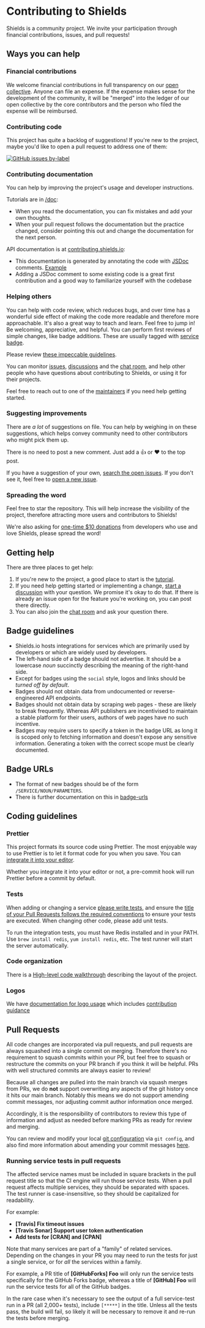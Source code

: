 # Contributing to Shields

Shields is a community project. We invite your participation through
financial contributions, issues, and pull requests!

## Ways you can help

### Financial contributions

We welcome financial contributions in full transparency on our
[open collective](https://opencollective.com/shields). Anyone can file an
expense. If the expense makes sense for the development of the community, it
will be "merged" into the ledger of our open collective by the core
contributors and the person who filed the expense will be reimbursed.

### Contributing code

This project has quite a backlog of suggestions! If you're new to the project,
maybe you'd like to open a pull request to address one of them:

[![GitHub issues by-label](https://img.shields.io/github/issues/badges/shields/good%20first%20issue.svg)](https://github.com/badges/shields/issues?q=is%3Aissue+is%3Aopen+label%3A%22good+first+issue%22)

### Contributing documentation

You can help by improving the project's usage and developer instructions.

Tutorials are in [/doc](https://github.com/badges/shields/tree/master/doc):

- When you read the documentation, you can fix mistakes and add your own thoughts.
- When your pull request follows the documentation but the practice changed,
  consider pointing this out and change the documentation for the next person.

API documentation is at [contributing.shields.io](https://contributing.shields.io/):

- This documentation is generated by annotating the code with
  [JSDoc](https://jsdoc.app/about-getting-started.html) comments.
  [Example](https://github.com/badges/shields/blob/b3be4d94d5ef570b8daccfd088c343a958988843/core/base-service/base-json.js#L26-L41)
- Adding a JSDoc comment to some existing code is a great first contribution
  and a good way to familiarize yourself with the codebase

### Helping others

You can help with code review, which reduces bugs, and over time has a
wonderful side effect of making the code more readable and therefore more
approachable. It's also a great way to teach and learn. Feel free to jump in!
Be welcoming, appreciative, and helpful. You can perform first reviews of
simple changes, like badge additions. These are usually tagged with
[service badge][service badge pr tag].

Please review [these impeccable guidelines][code review guidelines].

You can monitor [issues][], [discussions][] and the [chat room][], and help
other people who have questions about contributing to Shields, or using it
for their projects.

Feel free to reach out to one of the [maintainers][]
if you need help getting started.

[service badge pr tag]: https://github.com/badges/shields/pulls?q=is%3Apr+is%3Aopen+label%3Aservice-badge
[code review guidelines]: https://kickstarter.engineering/a-guide-to-mindful-communication-in-code-reviews-48aab5282e5e
[issues]: https://github.com/badges/shields/issues
[discussions]: https://github.com/badges/shields/discussions
[chat room]: https://discordapp.com/invite/HjJCwm5
[maintainers]: https://github.com/badges/shields#project-leaders

### Suggesting improvements

There are _a lot_ of suggestions on file. You can help by weighing in on these
suggestions, which helps convey community need to other contributors who might
pick them up.

There is no need to post a new comment. Just add a :thumbsup: or :heart: to
the top post.

If you have a suggestion of your own, [search the open issues][issues]. If you
don't see it, feel free to [open a new issue][open an issue].

[open an issue]: https://github.com/badges/shields/issues/new/choose

### Spreading the word

Feel free to star the repository. This will help increase the visibility of the project, therefore attracting more users and contributors to Shields!

We're also asking for [one-time \$10 donations](https://opencollective.com/shields) from developers who use and love Shields, please spread the word!

## Getting help

There are three places to get help:

1. If you're new to the project, a good place to start is the [tutorial][].
2. If you need help getting started or implementing a change, [start a discussion][discussions]
   with your question. We promise it's okay to do that. If there is already an
   issue open for the feature you're working on, you can post there directly.
3. You can also join the [chat room][] and ask your question there.

[tutorial]: doc/TUTORIAL.md

## Badge guidelines

- Shields.io hosts integrations for services which are primarily
  used by developers or which are widely used by developers.
- The left-hand side of a badge should not advertise. It should be a lowercase _noun_
  succinctly describing the meaning of the right-hand side.
- Except for badges using the `social` style, logos and links should be _turned off by
  default_.
- Badges should not obtain data from undocumented or reverse-engineered API endpoints.
- Badges should not obtain data by scraping web pages - these are likely to break frequently.
  Whereas API publishers are incentivised to maintain a stable platform for their users,
  authors of web pages have no such incentive.
- Badges may require users to specify a token in the badge URL as long it is scoped only to
  fetching information and doesn't expose any sensitive information. Generating a token with the
  correct scope must be clearly documented.

## Badge URLs

- The format of new badges should be of the form `/SERVICE/NOUN/PARAMETERS`.
- There is further documentation on this in [badge-urls](https://github.com/badges/shields/blob/master/doc/badge-urls.md)

## Coding guidelines

### Prettier

This project formats its source code using Prettier. The most enjoyable way to
use Prettier is to let it format code for you when you save. You can [integrate
it into your editor][integrate prettier].

Whether you integrate it into your editor or not, a pre-commit hook will run
Prettier before a commit by default.

[integrate prettier]: https://prettier.io/docs/en/editors.html

### Tests

When adding or changing a service [please write tests][service-tests], and ensure the [title of your Pull Requests follows the required conventions](#running-service-tests-in-pull-requests) to ensure your tests are executed.
When changing other code, please add unit tests.

To run the integration tests, you must have Redis installed and in your PATH.
Use `brew install redis`, `yum install redis`, etc. The test runner will
start the server automatically.

[service-tests]: https://github.com/badges/shields/blob/master/doc/service-tests.md

### Code organization

There is a [High-level code walkthrough](doc/code-walkthrough.md) describing the layout of the project.

### Logos

We have [documentation for logo usage](doc/logos.md) which includes [contribution guidance](doc/logos.md#contributing-logos)

## Pull Requests

All code changes are incorporated via pull requests, and pull requests are always squashed into a single commit on merging. Therefore there's no requirement to squash commits within your PR, but feel free to squash or restructure the commits on your PR branch if you think it will be helpful. PRs with well structured commits are always easier to review!

Because all changes are pulled into the main branch via squash merges from PRs, we do **not** support overwriting any aspects of the git history once it hits our main branch. Notably this means we do not support amending commit messages, nor adjusting commit author information once merged.

Accordingly, it is the responsibility of contributors to review this type of information and adjust as needed before marking PRs as ready for review and merging.

You can review and modify your local [git configuration][git-config] via `git config`, and also find more information about amending your commit messages [here][amending-commits].

[git-config]: https://git-scm.com/book/en/v2/Customizing-Git-Git-Configuration
[amending-commits]: https://docs.github.com/en/github/committing-changes-to-your-project/changing-a-commit-message#rewriting-the-most-recent-commit-message

### Running service tests in pull requests

The affected service names must be included in square brackets in the pull request title so that the CI engine will run those service tests. When a pull request affects multiple services, they should be separated with spaces. The test runner is case-insensitive, so they should be capitalized for readability.

For example:

- **[Travis] Fix timeout issues**
- **[Travis Sonar] Support user token authentication**
- **Add tests for [CRAN] and [CPAN]**

Note that many services are part of a "family" of related services. Depending on the changes in your PR you may need to run the tests for just a single service, or for _all_ the services within a family.

For example, a PR title of **[GitHubForks] Foo** will only run the service tests specifically for the GitHub Forks badge, whereas a title of **[GitHub] Foo** will run the service tests for all of the GitHub badges.

In the rare case when it's necessary to see the output of a full service-test
run in a PR (all 2,000+ tests), include `[*****]` in the title. Unless all the tests pass, the build
will fail, so likely it will be necessary to remove it and re-run the tests
before merging.
